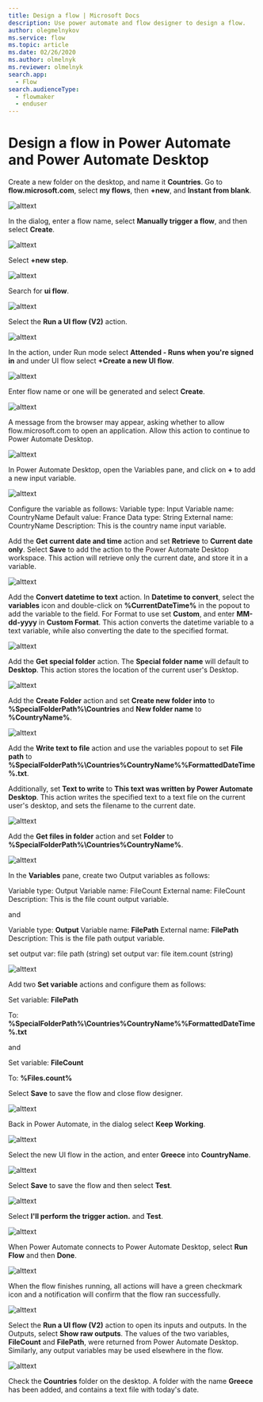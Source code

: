 ```yaml
---
title: Design a flow | Microsoft Docs
description: Use power automate and flow designer to design a flow.
author: olegmelnykov
ms.service: flow
ms.topic: article
ms.date: 02/26/2020
ms.author: olmelnyk
ms.reviewer: olmelnyk
search.app: 
  - Flow
search.audienceType: 
  - flowmaker
  - enduser
---
```


# Design a flow in Power Automate and Power Automate Desktop

Create a new folder on the desktop, and name it **Countries**.
Go to **flow.microsoft.com**, select **my flows**, then **+new**, and **Instant from blank**.

![alttext](\media\imgname.png)

In the dialog, enter a flow name, select **Manually trigger a flow**, and then select **Create**.

![alttext](\media\imgname.png)

Select **+new step**.

![alttext](\media\imgname.png)

Search for **ui flow**.

![alttext](\media\imgname.png)

Select the **Run a UI flow (V2)** action.

![alttext](\media\imgname.png)

In the action, under Run mode select **Attended - Runs when you're signed in** and under UI flow select **+Create a new UI flow**.

![alttext](\media\imgname.png)

Enter flow name or one will be generated and select **Create**.

![alttext](\media\imgname.png)

A message from the browser may appear, asking whether to allow flow.microsoft.com to open an application. Allow this action to continue to Power Automate Desktop.

![alttext](\media\imgname.png)

In Power Automate Desktop, open the Variables pane, and click on **+** to add a new input variable.

![alttext](\media\imgname.png)

Configure the variable as follows:
Variable type: Input
Variable name: CountryName
Default value: France
Data type: String
External name: CountryName
Description: This is the country name input variable.

Add the **Get current date and time** action and set **Retrieve** to **Current date only**. Select **Save** to add the action to the Power Automate Desktop workspace. This action will retrieve only the current date, and store it in a variable.

![alttext](\media\imgname.png)

Add the **Convert datetime to text** action. In **Datetime to convert**, select the **variables** icon and double-click on **%CurrentDateTime%** in the popout to add the variable to the field. For Format to use set **Custom**, and enter **MM-dd-yyyy** in **Custom Format**. This action converts the datetime variable to a text variable, while also converting the date to the specified format.

![alttext](\media\imgname.png)

Add the **Get special folder** action. The **Special folder name** will default to **Desktop**. This action stores the location of the current user's Desktop.

![alttext](\media\imgname.png)

Add the **Create Folder** action and set **Create new folder into** to **%SpecialFolderPath%\Countries** and **New folder name** to **%CountryName%**.

![alttext](\media\imgname.png)

Add the **Write text to file** action and use the variables popout to set **File path** to **%SpecialFolderPath%\Countries\%CountryName%\%FormattedDateTime%.txt**.

Additionally, set **Text to write** to **This text was written by Power Automate Desktop**. This action writes the specified text to a text file on the current user's desktop, and sets the filename to the current date.

![alttext](\media\imgname.png)

Add the **Get files in folder** action and set **Folder** to **%SpecialFolderPath%\Countries\%CountryName%**.

![alttext](\media\imgname.png)

In the **Variables** pane, create two Output variables as follows:

Variable type: Output
Variable name: FileCount
External name: FileCount
Description: This is the file count output variable.

and

Variable type: **Output**
Variable name: **FilePath**
External name: **FilePath**
Description: This is the file path output variable.

set output var: file path (string)
set output var: file item.count (string)

![alttext](\media\imgname.png)

Add two **Set variable** actions and configure them as follows:

Set variable: **FilePath**

To: **%SpecialFolderPath%\Countries\%CountryName%\%FormattedDateTime%.txt**

and

Set variable: **FileCount**

To: **%Files.count%**

Select **Save** to save the flow and close flow designer.

![alttext](\media\imgname.png)

Back in Power Automate, in the dialog select **Keep Working**.

![alttext](\media\imgname.png)

Select the new UI flow in the action, and enter **Greece** into **CountryName**.

![alttext](\media\imgname.png)

Select **Save** to save the flow and then select **Test**.

![alttext](\media\imgname.png)

Select **I'll perform the trigger action.** and **Test**.

![alttext](\media\imgname.png)

When Power Automate connects to Power Automate Desktop, select **Run Flow** and then **Done**.

![alttext](\media\imgname.png)

When the flow finishes running, all actions will have a green checkmark icon and a notification will confirm that the flow ran successfully.

![alttext](\media\imgname.png)

Select the **Run a UI flow (V2)** action to open its inputs and outputs. In the Outputs, select **Show raw outputs**. The values of the two variables, **FileCount** and **FilePath**, were returned from Power Automate Desktop. Similarly, any output variables may be used elsewhere in the flow.

![alttext](\media\imgname.png)

Check the **Countries** folder on the desktop. A folder with the name **Greece** has been added, and contains a text file with today's date.